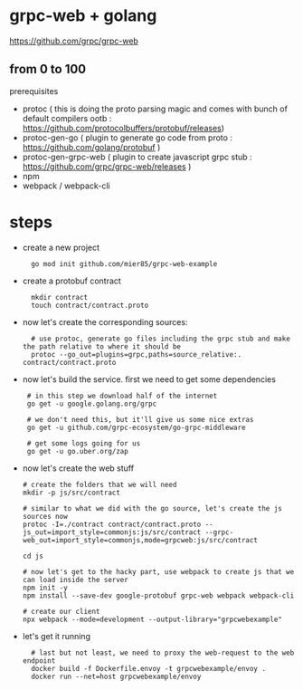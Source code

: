 # grpc-web + golang

https://github.com/grpc/grpc-web


## from 0 to 100 

prerequisites 
 
 - protoc ( this is doing the proto parsing magic and comes with bunch of default compilers ootb : https://github.com/protocolbuffers/protobuf/releases)
 - protoc-gen-go ( plugin to generate go code from proto : https://github.com/golang/protobuf )
 - protoc-gen-grpc-web ( plugin to create javascript grpc stub : https://github.com/grpc/grpc-web/releases )
 - npm 
 - webpack / webpack-cli


# steps 
- create a new project


        go mod init github.com/mier85/grpc-web-example

- create a protobuf contract


        mkdir contract
        touch contract/contract.proto


- now let's create the corresponding sources:


        # use protoc, generate go files including the grpc stub and make the path relative to where it should be
        protoc --go_out=plugins=grpc,paths=source_relative:. contract/contract.proto        





 - now let's build the service. first we need to get some dependencies 


        # in this step we download half of the internet
        go get -u google.golang.org/grpc
        
        # we don't need this, but it'll give us some nice extras
        go get -u github.com/grpc-ecosystem/go-grpc-middleware
        
        # get some logs going for us
        go get -u go.uber.org/zap
        
        
  - now let's create the web stuff
  
  
        # create the folders that we will need
        mkdir -p js/src/contract
  
        # similar to what we did with the go source, let's create the js sources now 
        protoc -I=./contract contract/contract.proto --js_out=import_style=commonjs:js/src/contract --grpc-web_out=import_style=commonjs,mode=grpcweb:js/src/contract

        cd js
        
        # now let's get to the hacky part, use webpack to create js that we can load inside the server
        npm init -y
        npm install --save-dev google-protobuf grpc-web webpack webpack-cli
        
        # create our client
        npx webpack --mode=development --output-library="grpcwebexample"  

        
- let's get it running        
        
        
        # last but not least, we need to proxy the web-request to the web endpoint 
    	docker build -f Dockerfile.envoy -t grpcwebexample/envoy .
        docker run --net=host grpcwebexample/envoy

        
        
        
